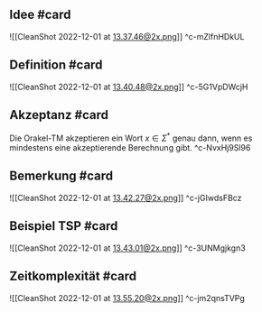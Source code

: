 ## Idee #card 
![[CleanShot 2022-12-01 at 13.37.46@2x.png]]
^c-mZlfnHDkUL

## Definition #card 
![[CleanShot 2022-12-01 at 13.40.48@2x.png]]
^c-5G1VpDWcjH

## Akzeptanz #card 
Die Orakel-TM akzeptieren ein Wort $x \in \Sigma^*$ genau dann, wenn es mindestens eine akzeptierende Berechnung gibt.
^c-NvxHj9Sl96

## Bemerkung #card 
![[CleanShot 2022-12-01 at 13.42.27@2x.png]]
^c-jGIwdsFBcz

## Beispiel TSP #card 
![[CleanShot 2022-12-01 at 13.43.01@2x.png]]
^c-3UNMgjkgn3

## Zeitkomplexität #card 
![[CleanShot 2022-12-01 at 13.55.20@2x.png]]
^c-jm2qnsTVPg

